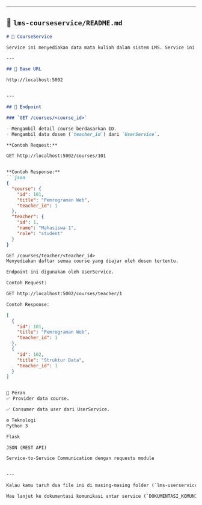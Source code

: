 
---

## 📁 `lms-courseservice/README.md`

```markdown
# 📗 CourseService

Service ini menyediakan data mata kuliah dalam sistem LMS. Service ini juga mengambil data dosen pengampu dari `UserService` untuk melengkapi informasi course.

---

## 📌 Base URL

http://localhost:5002


---

## 🔗 Endpoint

### `GET /courses/<course_id>`

- Mengambil detail course berdasarkan ID.
- Mengambil data dosen (`teacher_id`) dari `UserService`.

**Contoh Request:**

GET http://localhost:5002/courses/101


**Contoh Response:**
```json
{
  "course": {
    "id": 101,
    "title": "Pemrograman Web",
    "teacher_id": 1
  },
  "teacher": {
    "id": 1,
    "name": "Mahasiswa 1",
    "role": "student"
  }
}

GET /courses/teacher/<teacher_id>
Menyediakan daftar semua course yang diajar oleh dosen tertentu.

Endpoint ini digunakan oleh UserService.

Contoh Request:

GET http://localhost:5002/courses/teacher/1

Contoh Response:

[
  {
    "id": 101,
    "title": "Pemrograman Web",
    "teacher_id": 1
  },
  {
    "id": 102,
    "title": "Struktur Data",
    "teacher_id": 1
  }
]


🧠 Peran
✅ Provider data course.

✅ Consumer data user dari UserService.

⚙️ Teknologi
Python 3

Flask

JSON (REST API)

Service-to-Service Communication dengan requests module


---

Kalau kamu taruh dua file ini di masing-masing folder (`lms-userservice/README.md` dan `lms-courseservice/README.md`), kamu udah ✅ **selesaikan dokumentasi API per service**.

Mau lanjut ke dokumentasi komunikasi antar service (`DOKUMENTASI_KOMUNIKASI.md`) atau sudah beres semua untuk dikumpulkan?
